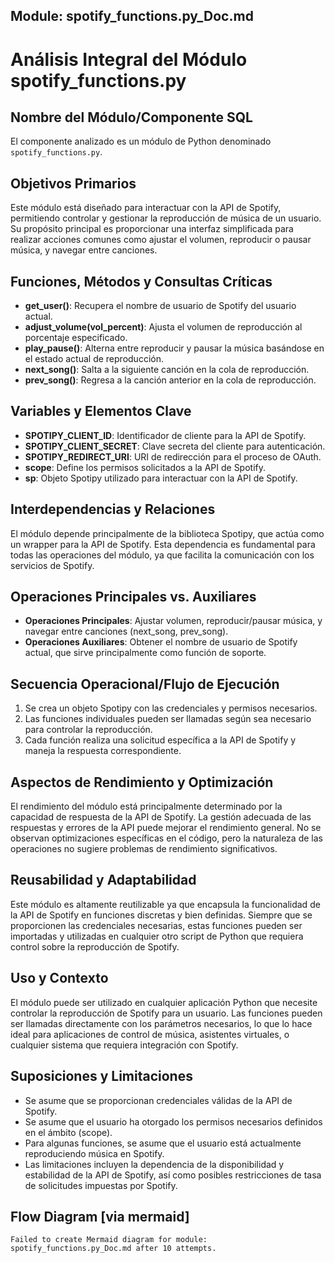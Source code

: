 ## Module: spotify_functions.py_Doc.md

# Análisis Integral del Módulo spotify_functions.py

## Nombre del Módulo/Componente SQL
El componente analizado es un módulo de Python denominado `spotify_functions.py`.

## Objetivos Primarios
Este módulo está diseñado para interactuar con la API de Spotify, permitiendo controlar y gestionar la reproducción de música de un usuario. Su propósito principal es proporcionar una interfaz simplificada para realizar acciones comunes como ajustar el volumen, reproducir o pausar música, y navegar entre canciones.

## Funciones, Métodos y Consultas Críticas
- **get_user()**: Recupera el nombre de usuario de Spotify del usuario actual.
- **adjust_volume(vol_percent)**: Ajusta el volumen de reproducción al porcentaje especificado.
- **play_pause()**: Alterna entre reproducir y pausar la música basándose en el estado actual de reproducción.
- **next_song()**: Salta a la siguiente canción en la cola de reproducción.
- **prev_song()**: Regresa a la canción anterior en la cola de reproducción.

## Variables y Elementos Clave
- **SPOTIPY_CLIENT_ID**: Identificador de cliente para la API de Spotify.
- **SPOTIPY_CLIENT_SECRET**: Clave secreta del cliente para autenticación.
- **SPOTIPY_REDIRECT_URI**: URI de redirección para el proceso de OAuth.
- **scope**: Define los permisos solicitados a la API de Spotify.
- **sp**: Objeto Spotipy utilizado para interactuar con la API de Spotify.

## Interdependencias y Relaciones
El módulo depende principalmente de la biblioteca Spotipy, que actúa como un wrapper para la API de Spotify. Esta dependencia es fundamental para todas las operaciones del módulo, ya que facilita la comunicación con los servicios de Spotify.

## Operaciones Principales vs. Auxiliares
- **Operaciones Principales**: Ajustar volumen, reproducir/pausar música, y navegar entre canciones (next_song, prev_song).
- **Operaciones Auxiliares**: Obtener el nombre de usuario de Spotify actual, que sirve principalmente como función de soporte.

## Secuencia Operacional/Flujo de Ejecución
1. Se crea un objeto Spotipy con las credenciales y permisos necesarios.
2. Las funciones individuales pueden ser llamadas según sea necesario para controlar la reproducción.
3. Cada función realiza una solicitud específica a la API de Spotify y maneja la respuesta correspondiente.

## Aspectos de Rendimiento y Optimización
El rendimiento del módulo está principalmente determinado por la capacidad de respuesta de la API de Spotify. La gestión adecuada de las respuestas y errores de la API puede mejorar el rendimiento general. No se observan optimizaciones específicas en el código, pero la naturaleza de las operaciones no sugiere problemas de rendimiento significativos.

## Reusabilidad y Adaptabilidad
Este módulo es altamente reutilizable ya que encapsula la funcionalidad de la API de Spotify en funciones discretas y bien definidas. Siempre que se proporcionen las credenciales necesarias, estas funciones pueden ser importadas y utilizadas en cualquier otro script de Python que requiera control sobre la reproducción de Spotify.

## Uso y Contexto
El módulo puede ser utilizado en cualquier aplicación Python que necesite controlar la reproducción de Spotify para un usuario. Las funciones pueden ser llamadas directamente con los parámetros necesarios, lo que lo hace ideal para aplicaciones de control de música, asistentes virtuales, o cualquier sistema que requiera integración con Spotify.

## Suposiciones y Limitaciones
- Se asume que se proporcionan credenciales válidas de la API de Spotify.
- Se asume que el usuario ha otorgado los permisos necesarios definidos en el ámbito (scope).
- Para algunas funciones, se asume que el usuario está actualmente reproduciendo música en Spotify.
- Las limitaciones incluyen la dependencia de la disponibilidad y estabilidad de la API de Spotify, así como posibles restricciones de tasa de solicitudes impuestas por Spotify.
## Flow Diagram [via mermaid]
```mermaid
Failed to create Mermaid diagram for module: spotify_functions.py_Doc.md after 10 attempts.
```
